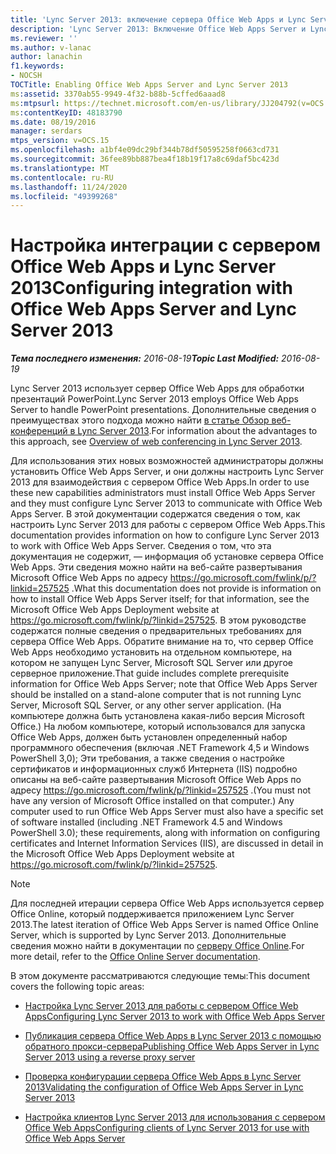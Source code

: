 ```yaml
---
title: 'Lync Server 2013: включение сервера Office Web Apps и Lync Server 2013'
description: 'Lync Server 2013: Включение Office Web Apps Server и Lync Server 2013.'
ms.reviewer: ''
ms.author: v-lanac
author: lanachin
f1.keywords:
- NOCSH
TOCTitle: Enabling Office Web Apps Server and Lync Server 2013
ms:assetid: 3370ab55-9949-4f32-b88b-5cffed6aaad8
ms:mtpsurl: https://technet.microsoft.com/en-us/library/JJ204792(v=OCS.15)
ms:contentKeyID: 48183790
ms.date: 08/19/2016
manager: serdars
mtps_version: v=OCS.15
ms.openlocfilehash: a1bf4e09dc29bf344b78df50595258f0663cd731
ms.sourcegitcommit: 36fee89bb887bea4f18b19f17a8c69daf5bc423d
ms.translationtype: MT
ms.contentlocale: ru-RU
ms.lasthandoff: 11/24/2020
ms.locfileid: "49399268"
---
```

# <a name="configuring-integration-with-office-web-apps-server-and-lync-server-2013"></a><span data-ttu-id="a7c3c-103">Настройка интеграции с сервером Office Web Apps и Lync Server 2013</span><span class="sxs-lookup"><span data-stu-id="a7c3c-103">Configuring integration with Office Web Apps Server and Lync Server 2013</span></span>

<div data-xmlns="http://www.w3.org/1999/xhtml">

<div class="topic" data-xmlns="http://www.w3.org/1999/xhtml" data-msxsl="urn:schemas-microsoft-com:xslt" data-cs="https://msdn.microsoft.com/">

<div data-asp="https://msdn2.microsoft.com/asp">



</div>

<div id="mainSection">

<div id="mainBody"><span data-ttu-id="a7c3c-104">

<span> </span></span><span class="sxs-lookup"><span data-stu-id="a7c3c-104">

<span> </span></span></span>

<span data-ttu-id="a7c3c-105">_**Тема последнего изменения:** 2016-08-19_</span><span class="sxs-lookup"><span data-stu-id="a7c3c-105">_**Topic Last Modified:** 2016-08-19_</span></span>

<span data-ttu-id="a7c3c-106">Lync Server 2013 использует сервер Office Web Apps для обработки презентаций PowerPoint.</span><span class="sxs-lookup"><span data-stu-id="a7c3c-106">Lync Server 2013 employs Office Web Apps Server to handle PowerPoint presentations.</span></span> <span data-ttu-id="a7c3c-107">Дополнительные сведения о преимуществах этого подхода можно найти [в статье Обзор веб-конференций в Lync Server 2013](lync-server-2013-web-conferencing-overview.md).</span><span class="sxs-lookup"><span data-stu-id="a7c3c-107">For information about the advantages to this approach, see [Overview of web conferencing in Lync Server 2013](lync-server-2013-web-conferencing-overview.md).</span></span>

<span data-ttu-id="a7c3c-108">Для использования этих новых возможностей администраторы должны установить Office Web Apps Server, и они должны настроить Lync Server 2013 для взаимодействия с сервером Office Web Apps.</span><span class="sxs-lookup"><span data-stu-id="a7c3c-108">In order to use these new capabilities administrators must install Office Web Apps Server and they must configure Lync Server 2013 to communicate with Office Web Apps Server.</span></span> <span data-ttu-id="a7c3c-109">В этой документации содержатся сведения о том, как настроить Lync Server 2013 для работы с сервером Office Web Apps.</span><span class="sxs-lookup"><span data-stu-id="a7c3c-109">This documentation provides information on how to configure Lync Server 2013 to work with Office Web Apps Server.</span></span> <span data-ttu-id="a7c3c-110">Сведения о том, что эта документация не содержит, — информация об установке сервера Office Web Apps. Эти сведения можно найти на веб-сайте развертывания Microsoft Office Web Apps по адресу <https://go.microsoft.com/fwlink/p/?linkid=257525> .</span><span class="sxs-lookup"><span data-stu-id="a7c3c-110">What this documentation does not provide is information on how to install Office Web Apps Server itself; for that information, see the Microsoft Office Web Apps Deployment website at <https://go.microsoft.com/fwlink/p/?linkid=257525>.</span></span> <span data-ttu-id="a7c3c-111">В этом руководстве содержатся полные сведения о предварительных требованиях для сервера Office Web Apps. Обратите внимание на то, что сервер Office Web Apps необходимо установить на отдельном компьютере, на котором не запущен Lync Server, Microsoft SQL Server или другое серверное приложение.</span><span class="sxs-lookup"><span data-stu-id="a7c3c-111">That guide includes complete prerequisite information for Office Web Apps Server; note that Office Web Apps Server should be installed on a stand-alone computer that is not running Lync Server, Microsoft SQL Server, or any other server application.</span></span> <span data-ttu-id="a7c3c-112">(На компьютере должна быть установлена какая-либо версия Microsoft Office.) На любом компьютере, который использовался для запуска Office Web Apps, должен быть установлен определенный набор программного обеспечения (включая .NET Framework 4,5 и Windows PowerShell 3,0); Эти требования, а также сведения о настройке сертификатов и информационных служб Интернета (IIS) подробно описаны на веб-сайте развертывания Microsoft Office Web Apps по адресу <https://go.microsoft.com/fwlink/p/?linkid=257525> .</span><span class="sxs-lookup"><span data-stu-id="a7c3c-112">(You must not have any version of Microsoft Office installed on that computer.) Any computer used to run Office Web Apps Server must also have a specific set of software installed (including .NET Framework 4.5 and Windows PowerShell 3.0); these requirements, along with information on configuring certificates and Internet Information Services (IIS), are discussed in detail in the Microsoft Office Web Apps Deployment website at <https://go.microsoft.com/fwlink/p/?linkid=257525>.</span></span>

<div>


> [!NOTE]  
> <span data-ttu-id="a7c3c-113">Для последней итерации сервера Office Web Apps используется сервер Office Online, который поддерживается приложением Lync Server 2013.</span><span class="sxs-lookup"><span data-stu-id="a7c3c-113">The latest iteration of Office Web Apps Server is named Office Online Server, which is supported by Lync Server 2013.</span></span> <span data-ttu-id="a7c3c-114">Дополнительные сведения можно найти в документации по <A href="https://technet.microsoft.com/library/jj219456(v=office.16).aspx">серверу Office Online</A>.</span><span class="sxs-lookup"><span data-stu-id="a7c3c-114">For more detail, refer to the <A href="https://technet.microsoft.com/library/jj219456(v=office.16).aspx">Office Online Server documentation</A>.</span></span>



</div>

<span data-ttu-id="a7c3c-115">В этом документе рассматриваются следующие темы:</span><span class="sxs-lookup"><span data-stu-id="a7c3c-115">This document covers the following topic areas:</span></span>

  - [<span data-ttu-id="a7c3c-116">Настройка Lync Server 2013 для работы с сервером Office Web Apps</span><span class="sxs-lookup"><span data-stu-id="a7c3c-116">Configuring Lync Server 2013 to work with Office Web Apps Server</span></span>](lync-server-2013-configuring-lync-server-2013-to-work-with-office-web-apps-server.md)

  - [<span data-ttu-id="a7c3c-117">Публикация сервера Office Web Apps в Lync Server 2013 с помощью обратного прокси-сервера</span><span class="sxs-lookup"><span data-stu-id="a7c3c-117">Publishing Office Web Apps Server in Lync Server 2013 using a reverse proxy server</span></span>](lync-server-2013-publishing-office-web-apps-server-using-a-reverse-proxy-server.md)

  - [<span data-ttu-id="a7c3c-118">Проверка конфигурации сервера Office Web Apps в Lync Server 2013</span><span class="sxs-lookup"><span data-stu-id="a7c3c-118">Validating the configuration of Office Web Apps Server in Lync Server 2013</span></span>](lync-server-2013-validating-the-configuration-of-office-web-apps-server.md)

  - [<span data-ttu-id="a7c3c-119">Настройка клиентов Lync Server 2013 для использования с сервером Office Web Apps</span><span class="sxs-lookup"><span data-stu-id="a7c3c-119">Configuring clients of Lync Server 2013 for use with Office Web Apps Server</span></span>](lync-server-2013-configuring-clients-for-use-with-office-web-apps-server.md)

<span data-ttu-id="a7c3c-120"></div>

<span> </span>

</div>

</div>

</span><span class="sxs-lookup"><span data-stu-id="a7c3c-120"></div>

<span> </span>

</div>

</div>

</span></span></div>

